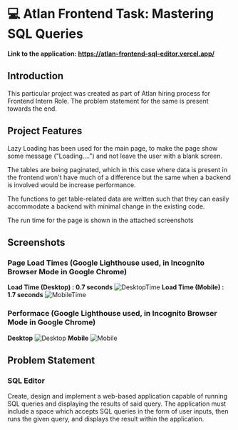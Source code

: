 # :computer: Atlan Frontend Task: Mastering SQL Queries
<strong> Link to the application: https://atlan-frontend-sql-editor.vercel.app/</strong>
<br>

## Introduction

This particular project was created as part of Atlan hiring process for Frontend Intern Role. The problem statement for the same is present towards the end.

## Project Features

Lazy Loading has been used for the main page, to make the page show some message ("Loading....") and not leave the user with a blank screen.

The tables are being paginated, which in this case where data is present in the frontend won't have much of a difference but the same when a backend is involved would be increase performance.

The functions to get table-related data are written such that they can easily accommodate a backend with minimal change in the existing code.

The run time for the page is shown in the attached screenshots

## Screenshots
### Page Load Times (Google Lighthouse used, in Incognito Browser Mode in Google Chrome)
<strong>Load Time (Desktop) : 0.7 seconds</strong>
![DesktopTime](https://drive.google.com/uc?export=view&id=1hV3BsNK1MPyRDUAngcObLIJR5qTyGWPc)
<strong>Load Time (Mobile) : 1.7 seconds</strong>
![MobileTime](https://drive.google.com/uc?export=view&id=1h4Lh_ZjmO5hp6QwWZOa4-OIKkWBhYX8d)

### Performace (Google Lighthouse used, in Incognito Browser Mode in Google Chrome)
<strong>Desktop</strong>
![Desktop](https://drive.google.com/uc?export=view&id=1eNl8V7U2ywv1dJv_wGBki7B50Hu8BGvo)
<strong>Mobile</strong>
![Mobile](https://drive.google.com/uc?export=view&id=1r0_2gpwnHHW310L39M5XGnp9l1VIKRyB)



## Problem Statement

### SQL Editor
Create, design and implement a web-based application capable of running SQL queries and displaying the results of said query. The application must include a space which accepts SQL queries in the form of user inputs, then runs the given query, and displays the result within the application.
